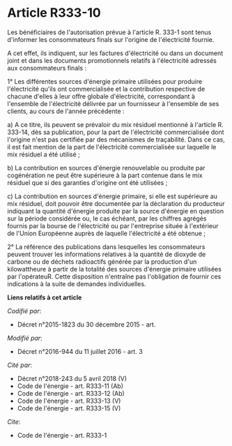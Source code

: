 # Article R333-10

Les bénéficiaires de l'autorisation prévue à l'article R. 333-1 sont tenus d'informer les consommateurs finals sur l'origine
de l'électricité fournie.

A cet effet, ils indiquent, sur les factures d'électricité ou dans un document joint et dans les documents promotionnels
relatifs à l'électricité adressés aux consommateurs finals :

1° Les différentes sources d'énergie primaire utilisées pour produire l'électricité qu'ils ont commercialisée et la
contribution respective de chacune d'elles à leur offre globale d'électricité, correspondant à l'ensemble de l'électricité
délivrée par un fournisseur à l'ensemble de ses clients, au cours de l'année précédente : 

a) A ce titre, ils peuvent se prévaloir du mix résiduel mentionné à l'article R. 333-14, dès sa publication, pour la part de
l'électricité commercialisée dont l'origine n'est pas certifiée par des mécanismes de traçabilité. Dans ce cas, il est fait
mention de la part de l'électricité commercialisée sur laquelle le mix résiduel a été utilisé ; 

b) La contribution en sources d'énergie renouvelable ou produite par cogénération ne peut être supérieure à la part contenue
dans le mix résiduel que si des garanties d'origine ont été utilisées ; 

c) La contribution en sources d'énergie primaire, si elle est supérieure au mix résiduel, doit pouvoir être documentée par la
déclaration du producteur indiquant la quantité d'énergie produite par la source d'énergie en question sur la période
considérée ou, le cas échéant, par les chiffres agrégés fournis par la bourse de l'électricité ou par l'entreprise située à
l'extérieur de l'Union Européenne auprès de laquelle l'électricité a été obtenue ;

2° La référence des publications dans lesquelles les consommateurs peuvent trouver les informations relatives à la quantité
de dioxyde de carbone ou de déchets radioactifs générée par la production d'un kilowattheure à partir de la totalité des
sources d'énergie primaire utilisées par l'opérateuR. Cette disposition n'entraîne pas l'obligation de fournir ces
indications à la suite de demandes individuelles.

**Liens relatifs à cet article**

_Codifié par_:

  - Décret n°2015-1823 du 30 décembre 2015 - art.

_Modifié par_:

  - Décret n°2016-944 du 11 juillet 2016 - art. 3

_Cité par_:

  - Décret n°2018-243 du 5 avril 2018 (V)
  - Code de l'énergie - art. R333-11 (Ab)
  - Code de l'énergie - art. R333-12 (Ab)
  - Code de l'énergie - art. R333-13 (V)
  - Code de l'énergie - art. R333-15 (V)

_Cite_:

  - Code de l'énergie - art. R333-1
